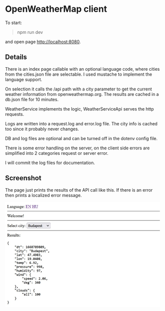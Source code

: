 # OpenWeatherMap client

To start:
> npm run dev

and open page <http://localhost:8080>.


## Details

There is an index page callable with an optional language code, where cities from the cities.json file are selectable. I used mustache to implement the language support.
 
On selection it calls the /api path with a city parameter to get the current weather information from openweathermap.org. The results are cached in a db.json file for 10 minutes. 

WeatherService implements the logic, WeatherServiceApi serves the http requests. 

Logs are written into a request.log and error.log file. The city info is cached too since it probably never changes. 

DB and log files are optional and can be turned off in the dotenv config file. 

There is some error handling on the server, on the client side errors are simplified into 2 categories request or server error. 

I will commit the log files for documentation.

## Screenshot

The page just prints the results of the API call like this. If there is an error then prints a localized error message.

![screen](./doc/screen.jpg)

